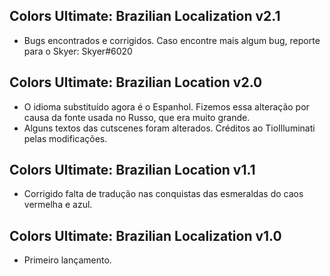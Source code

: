 ## Colors Ultimate: Brazilian Localization v2.1
- Bugs encontrados e corrigidos. Caso encontre mais algum bug, reporte para o Skyer: Skyer#6020

## Colors Ultimate: Brazilian Location v2.0
- O idioma substituído agora é o Espanhol. Fizemos essa alteração por causa da fonte usada no Russo, que era muito grande.
- Alguns textos das cutscenes foram alterados. Créditos ao TioIlluminati pelas modificações.

## Colors Ultimate: Brazilian Location v1.1
- Corrigido falta de tradução nas conquistas das esmeraldas do caos vermelha e azul.

## Colors Ultimate: Brazilian Localization v1.0
- Primeiro lançamento.